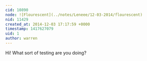 ```yaml
---
cid: 10890
node: ![Flourescent](../notes/Leneee/12-03-2014/flourescent)
nid: 11429
created_at: 2014-12-03 17:17:59 +0000
timestamp: 1417627079
uid: 1
author: warren
---
```


Hi! What sort of testing are you doing? 